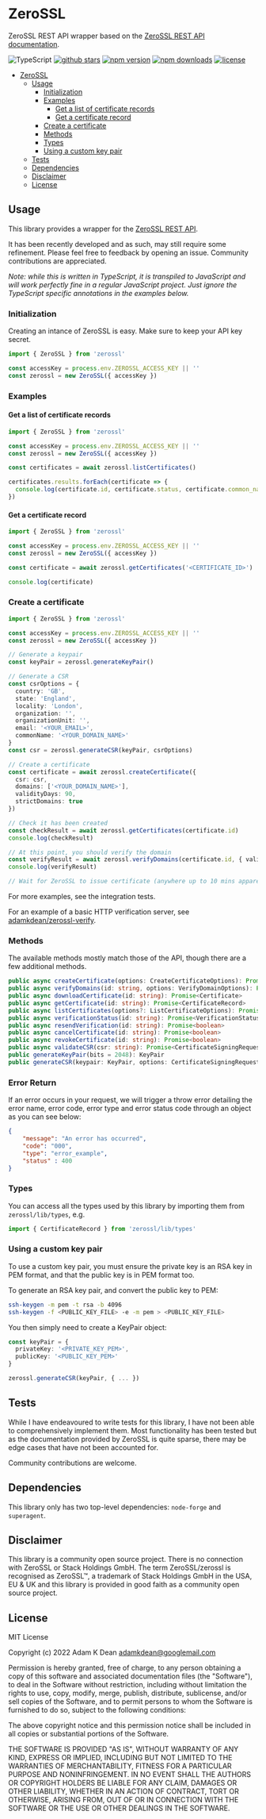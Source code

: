 # ZeroSSL

ZeroSSL REST API wrapper based on the [ZeroSSL REST API documentation](https://zerossl.com/documentation/api/).

![TypeScript](https://shields.io/badge/TypeScript-3178C6?logo=TypeScript&logoColor=FFF) [![github stars](https://img.shields.io/github/stars/adamkdean/zerossl)](https://github.com/adamkdean/zerossl) [![npm version](https://img.shields.io/npm/v/zerossl)](https://www.npmjs.com/package/zerossl) [![npm downloads](https://img.shields.io/npm/dt/zerossl)](https://www.npmjs.com/package/zerossl) [![license](https://img.shields.io/npm/l/zerossl)](LICENSE.md)

- [ZeroSSL](#zerossl)
  - [Usage](#usage)
    - [Initialization](#initialization)
    - [Examples](#examples)
      - [Get a list of certificate records](#get-a-list-of-certificate-records)
      - [Get a certificate record](#get-a-certificate-record)
    - [Create a certificate](#create-a-certificate)
    - [Methods](#methods)
    - [Types](#types)
    - [Using a custom key pair](#using-a-custom-key-pair)
  - [Tests](#tests)
  - [Dependencies](#dependencies)
  - [Disclaimer](#disclaimer)
  - [License](#license)

## Usage

This library provides a wrapper for the [ZeroSSL REST API](https://zerossl.com/documentation/api).

It has been recently developed and as such, may still require some refinement. Please feel free
to feedback by opening an issue. Community contributions are appreciated.

*Note: while this is written in TypeScript, it is transpiled to JavaScript and will work
perfectly fine in a regular JavaScript project. Just ignore the TypeScript specific
annotations in the examples below.*

### Initialization

Creating an intance of ZeroSSL is easy. Make sure to keep your API key secret.

```typescript
import { ZeroSSL } from 'zerossl'

const accessKey = process.env.ZEROSSL_ACCESS_KEY || ''
const zerossl = new ZeroSSL({ accessKey })
```

### Examples

#### Get a list of certificate records

```typescript
import { ZeroSSL } from 'zerossl'

const accessKey = process.env.ZEROSSL_ACCESS_KEY || ''
const zerossl = new ZeroSSL({ accessKey })

const certificates = await zerossl.listCertificates()

certificates.results.forEach(certificate => {
  console.log(certificate.id, certificate.status, certificate.common_name)
})
```

#### Get a certificate record

```typescript
import { ZeroSSL } from 'zerossl'

const accessKey = process.env.ZEROSSL_ACCESS_KEY || ''
const zerossl = new ZeroSSL({ accessKey })

const certificate = await zerossl.getCertificates('<CERTIFICATE_ID>')

console.log(certificate)
```

### Create a certificate

```typescript
import { ZeroSSL } from 'zerossl'

const accessKey = process.env.ZEROSSL_ACCESS_KEY || ''
const zerossl = new ZeroSSL({ accessKey })

// Generate a keypair
const keyPair = zerossl.generateKeyPair()

// Generate a CSR
const csrOptions = {
  country: 'GB',
  state: 'England',
  locality: 'London',
  organization: '',
  organizationUnit: '',
  email: '<YOUR_EMAIL>',
  commonName: '<YOUR_DOMAIN_NAME>'
}
const csr = zerossl.generateCSR(keyPair, csrOptions)

// Create a certificate
const certificate = await zerossl.createCertificate({
  csr: csr,
  domains: ['<YOUR_DOMAIN_NAME>'],
  validityDays: 90,
  strictDomains: true
})

// Check it has been created
const checkResult = await zerossl.getCertificates(certificate.id)
console.log(checkResult)

// At this point, you should verify the domain
const verifyResult = await zerossl.verifyDomains(certificate.id, { validation_method: 'HTTP_CSR_HASH' })
console.log(verifyResult)

// Wait for ZeroSSL to issue certificate (anywhere up to 10 mins apparently)
```

For more examples, see the integration tests.

For an example of a basic HTTP verification server, see [adamkdean/zerossl-verify](https://github.com/adamkdean/zerossl-verify).

### Methods

The available methods mostly match those of the API, though there are a few additional methods.

```typescript
public async createCertificate(options: CreateCertificateOptions): Promise<CertificateRecord>
public async verifyDomains(id: string, options: VerifyDomainOptions): Promise<CertificateRecord>
public async downloadCertificate(id: string): Promise<Certificate>
public async getCertificate(id: string): Promise<CertificateRecord>
public async listCertificates(options?: ListCertificateOptions): Promise<CertificateList>
public async verificationStatus(id: string): Promise<VerificationStatus>
public async resendVerification(id: string): Promise<boolean>
public async cancelCertificate(id: string): Promise<boolean>
public async revokeCertificate(id: string): Promise<boolean>
public async validateCSR(csr: string): Promise<CertificateSigningRequestValidationResult>
public generateKeyPair(bits = 2048): KeyPair
public generateCSR(keypair: KeyPair, options: CertificateSigningRequestOptions): string
```

### Error Return

If an error occurs in your request, we will trigger a throw error detailing the error name, error code, error type and error status code through an object as you can see below:

```json
{
    "message": "An error has occurred",
    "code": "000",
    "type": "error_example",
    "status" : 400
}
```

### Types

You can access all the types used by this library by importing them from `zerossl/lib/types`, e.g.

```typescript
import { CertificateRecord } from 'zerossl/lib/types'
```

### Using a custom key pair

To use a custom key pair, you must ensure the private key is an RSA key in PEM format, and that the public key is in PEM format too.

To generate an RSA key pair, and convert the public key to PEM:

```sh
ssh-keygen -m pem -t rsa -b 4096
ssh-keygen -f <PUBLIC_KEY_FILE> -e -m pem > <PUBLIC_KEY_FILE>
```

You then simply need to create a KeyPair object:

```typescript
const keyPair = {
  privateKey: '<PRIVATE_KEY_PEM>',
  publicKey: '<PUBLIC_KEY_PEM>'
}

zerossl.generateCSR(keyPair, { ... })
```

## Tests

While I have endeavoured to write tests for this library, I have not
been able to comprehensively implement them. Most functionality has
been tested but as the documentation provided by ZeroSSL is quite
sparse, there may be edge cases that have not been accounted for.

Community contributions are welcome.

## Dependencies

This library only has two top-level dependencies: `node-forge` and `superagent`.

## Disclaimer

This library is a community open source project. There is no connection
with ZeroSSL or Stack Holdings GmbH. The term ZeroSSL/zerossl is recognised
as ZeroSSL™, a trademark of Stack Holdings GmbH in the USA, EU & UK and
this library is provided in good faith as a community open source project.

## License

MIT License

Copyright (c) 2022 Adam K Dean <adamkdean@googlemail.com>

Permission is hereby granted, free of charge, to any person obtaining a copy
of this software and associated documentation files (the "Software"), to deal
in the Software without restriction, including without limitation the rights
to use, copy, modify, merge, publish, distribute, sublicense, and/or sell
copies of the Software, and to permit persons to whom the Software is
furnished to do so, subject to the following conditions:

The above copyright notice and this permission notice shall be included in all
copies or substantial portions of the Software.

THE SOFTWARE IS PROVIDED "AS IS", WITHOUT WARRANTY OF ANY KIND, EXPRESS OR
IMPLIED, INCLUDING BUT NOT LIMITED TO THE WARRANTIES OF MERCHANTABILITY,
FITNESS FOR A PARTICULAR PURPOSE AND NONINFRINGEMENT. IN NO EVENT SHALL THE
AUTHORS OR COPYRIGHT HOLDERS BE LIABLE FOR ANY CLAIM, DAMAGES OR OTHER
LIABILITY, WHETHER IN AN ACTION OF CONTRACT, TORT OR OTHERWISE, ARISING FROM,
OUT OF OR IN CONNECTION WITH THE SOFTWARE OR THE USE OR OTHER DEALINGS IN THE
SOFTWARE.